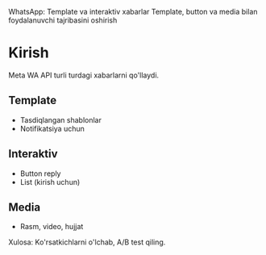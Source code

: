 WhatsApp: Template va interaktiv xabarlar
Template, button va media bilan foydalanuvchi tajribasini oshirish
# Kirish
Meta WA API turli turdagi xabarlarni qo'llaydi.

## Template
- Tasdiqlangan shablonlar
- Notifikatsiya uchun

## Interaktiv
- Button reply
- List (kirish uchun)

## Media
- Rasm, video, hujjat

Xulosa: Ko'rsatkichlarni o'lchab, A/B test qiling.
